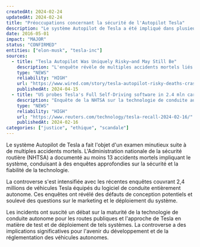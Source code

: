 ```yaml
---
createdAt: 2024-02-24
updatedAt: 2024-02-24
title: "Préoccupations concernant la sécurité de l'Autopilot Tesla"
description: "Le système Autopilot de Tesla a été impliqué dans plusieurs accidents mortels, conduisant à des enquêtes de la NHTSA et soulevant des questions sur la sécurité de la conduite autonome."
date: 2016-05-01
impact: "MAJOR"
status: "CONFIRMED"
entities: ["elon-musk", "tesla-inc"]
sources:
  - title: "Tesla Autopilot Was Uniquely Risky—and May Still Be"
    description: "L'enquête révèle de multiples accidents mortels liés au système Autopilot de Tesla"
    type: "NEWS"
    reliability: "HIGH"
    url: "https://www.wired.com/story/tesla-autopilot-risky-deaths-crashes-nhtsa-investigation/"
    publishedAt: 2024-04-15
  - title: "US probes Tesla's Full Self-Driving software in 2.4 mln cars after fatal crash"
    description: "Enquête de la NHTSA sur la technologie de conduite autonome de Tesla suite à des accidents"
    type: "NEWS"
    reliability: "HIGH"
    url: "https://www.reuters.com/technology/tesla-recall-2024-02-16/"
    publishedAt: 2024-02-16
categories: ["justice", "ethique", "scandale"]
---
```


Le système Autopilot de Tesla a fait l'objet d'un examen minutieux suite à de multiples accidents mortels. L'Administration nationale de la sécurité routière (NHTSA) a documenté au moins 13 accidents mortels impliquant le système, conduisant à des enquêtes approfondies sur la sécurité et la fiabilité de la technologie.

La controverse s'est intensifiée avec les récentes enquêtes couvrant 2,4 millions de véhicules Tesla équipés du logiciel de conduite entièrement autonome. Ces enquêtes ont révélé des défauts de conception potentiels et soulevé des questions sur le marketing et le déploiement du système.

Les incidents ont suscité un débat sur la maturité de la technologie de conduite autonome pour les routes publiques et l'approche de Tesla en matière de test et de déploiement de tels systèmes. La controverse a des implications significatives pour l'avenir du développement et de la réglementation des véhicules autonomes. 
